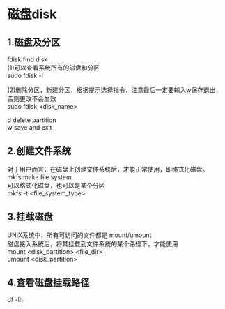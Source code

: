 # 磁盘disk  
  
## 1.磁盘及分区      
fdisk:find disk    
(1)可以查看系统所有的磁盘和分区      
sudo fdisk -l      
      
      
(2)删除分区，新建分区，根据提示选择指令，注意最后一定要输入w保存退出，否则更改不会生效      
sudo fdisk  <disk_name>      
      
d  delete partition      
w  save and exit      
      
      
## 2.创建文件系统  
对于用户而言，在磁盘上创建文件系统后，才能正常使用，即格式化磁盘。    
mkfs:make file system      
可以格式化磁盘，也可以是某个分区      
mkfs -t <file_system_type>  <disk>      
      
      
## 3.挂载磁盘      
UNIX系统中，所有可访问的文件都是
mount/umount    
磁盘接入系统后，将其挂载到文件系统的某个路径下，才能使用      
mount   <disk_partition>   <file_dir>      
umount  <disk_partition>      
      
## 4.查看磁盘挂载路径      
df  -lh      
